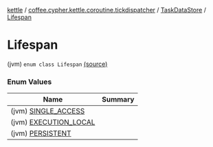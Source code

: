 [kettle](../../../index.md) / [coffee.cypher.kettle.coroutine.tickdispatcher](../../index.md) / [TaskDataStore](../index.md) / [Lifespan](./index.md)

# Lifespan

(jvm) `enum class Lifespan` [(source)](https://github.com/Cypher121/kettle/blob/master/src/main/kotlin/coffee/cypher/kettle/coroutine/tickdispatcher/TaskDataStore.kt#L38)

### Enum Values

| Name | Summary |
|---|---|
| (jvm) [SINGLE_ACCESS](-s-i-n-g-l-e_-a-c-c-e-s-s.md) |  |
| (jvm) [EXECUTION_LOCAL](-e-x-e-c-u-t-i-o-n_-l-o-c-a-l.md) |  |
| (jvm) [PERSISTENT](-p-e-r-s-i-s-t-e-n-t.md) |  |
